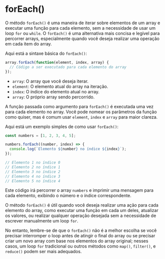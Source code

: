 # forEach()

O método `forEach()` é uma maneira de iterar sobre elementos de um array e 
executar uma função para cada elemento, sem a necessidade de usar um loop `for` 
ou `while`. O `forEach()` é uma alternativa mais concisa e legível para 
percorrer arrays, especialmente quando você deseja realizar uma operação em 
cada item do array.

Aqui está a sintaxe básica do `forEach()`:

```{.js linenums="1"}
array.forEach(function(element, index, array) {
  // Código a ser executado para cada elemento do array
});
```

- `array`: O array que você deseja iterar.
- `element`: O elemento atual do array na iteração.
- `index`: O índice do elemento atual no array.
- `array`: O próprio array sendo percorrido.

A função passada como argumento para `forEach()` é executada uma vez para cada 
elemento no array. Você pode nomear os parâmetros da função como quiser, mas é 
comum usar `element`, `index` e `array` para maior clareza.

Aqui está um exemplo simples de como usar `forEach()`:

```{.js linenums="1"}
const numbers = [1, 2, 3, 4, 5];

numbers.forEach((number, index) => {
  console.log(`Elemento ${number} no índice ${index}`);
});

// Elemento 1 no índice 0
// Elemento 2 no índice 1
// Elemento 3 no índice 2
// Elemento 4 no índice 3
// Elemento 5 no índice 4
```

Este código irá percorrer o array `numbers` e imprimir uma mensagem para cada 
elemento, exibindo o número e o índice correspondente.

O método `forEach()` é útil quando você deseja realizar uma ação para cada 
elemento do array, como executar uma função em cada um deles, atualizar os 
valores, ou realizar qualquer operação desejada sem a necessidade de escrever 
manualmente um loop `for`. 

No entanto, lembre-se de que o `forEach()` não é a melhor escolha se você 
precisar interromper o loop antes de atingir o final do array ou se precisar 
criar um novo array com base nos elementos do array original; nesses casos, um 
loop `for` tradicional ou outros métodos como `map()`, `filter()`, e `reduce()` 
podem ser mais adequados.
